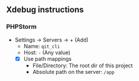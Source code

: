## Xdebug instructions

### PHPStorm

- Settings -> Servers -> + (Add)
  - Name: `qit_cli`
  - Host: `-` (Any value)
  - [X] Use path mappings
    - File/Directory: The root dir of this project
    - Absolute path on the server: `/app`